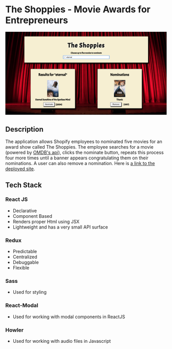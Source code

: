 # The Shoppies - Movie Awards for Entrepreneurs

![screenshot](screenshot.png)

## Description
The application allows Shopify employees to nominated five movies for an award show called The Shoppies. The employee searches for a movie (powered by [OMDB's api](http://www.omdbapi.com)), clicks the nominate button, repeats this process four more times until a banner appears congratulating them on their nominations. A user can also remove a nomination. Here is [a link to the deployed site](https://shoppies-cyan.vercel.app/).

## Tech Stack
### React JS
* Declarative
* Component Based
* Renders proper Html using JSX
* Lightweight and has a very small API surface

### Redux 
* Predictable
* Centralized
* Debuggable
* Flexible

### Sass
* Used for styling

### React-Modal
* Used for working with modal components in ReactJS

### Howler
* Used for working with audio files in Javascript